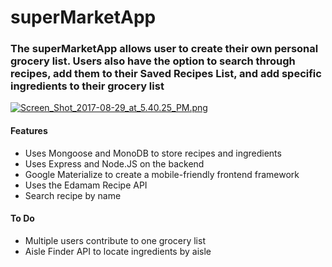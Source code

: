 # superMarketApp

<h3> The superMarketApp allows user to create their own personal grocery list. Users also have the option to search through recipes, add them to their Saved Recipes List, and add specific ingredients to their grocery list </h3>

[![Screen_Shot_2017-08-29_at_5.40.25_PM.png](https://s26.postimg.org/yvyb00hax/Screen_Shot_2017-08-29_at_5.40.25_PM.png)](https://postimg.org/image/cwrwct0gl/)

<h4> Features </h4>
<ul>
  <li> Uses Mongoose and MonoDB to store recipes and ingredients </li>
  <li> Uses Express and Node.JS on the backend </li>
  <li> Google Materialize to create a mobile-friendly frontend framework </li>
  <li> Uses the Edamam Recipe API </li>
  <li> Search recipe by name </li>
</ul>

<h4> To Do </h4>
<ul>
  <li>Multiple users contribute to one grocery list </li>
  <li>Aisle Finder API to locate ingredients by aisle </li>
 
</ul>
